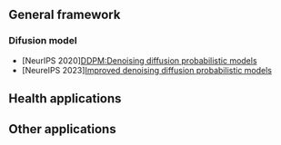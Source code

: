 ## General framework 

### Difusion model
 - [NeurIPS 2020][DDPM:Denoising diffusion probabilistic models](https://proceedings.neurips.cc/paper/2020/hash/4c5bcfec8584af0d967f1ab10179ca4b-Abstract.html)
 - [NeureIPS 2023][Improved denoising diffusion probabilistic models](https://scholar.google.com/scholar?start=0&q=denoise+diffusion&hl=en&as_sdt=0,5)



## Health applications

## Other applications
